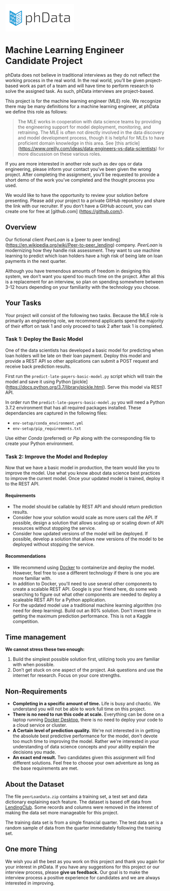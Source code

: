 ![phData Logo](img/phData_color_rgb.jpg "phData Logo")

# Machine Learning Engineer Candidate Project

phData does not believe in traditional interviews as they do not reflect the working process in the real world. In the real world, you’ll be given project-based work as part of a team and will have time to perform research to solve the assigned task. As such, phData interviews are project-based.

This project is for the machine learning engineer (MLE) role. We recognize there may be many definitions for a machine learning engineer, at phData we define this role as follows: 

> The MLE works in cooperation with data science teams by providing the engineering support for model deployment, monitoring, and retraining. The MLE is often not directly involved in the data discovery and model development process, though it is helpful for MLEs to have proficient domain knowledge in this area. See [this article] (https://www.oreilly.com/ideas/data-engineers-vs-data-scientists) for more discussion on these various roles.

If you are more interested in another role such as dev ops or data engineering, please inform your contact you’ve been given the wrong project. After completing the assignment, you’ll be requested to provide a short demo of the work you’ve completed and the thought process you used.

We would like to have the opportunity to review your solution before presenting. Please add your project to a private GitHub repository and share the link with our recruiter.  If you don’t have a GitHub account, you can create one for free at [github.com] (https://github.com/).

## Overview

Our fictional client _PeerLoan_ is a [peer to peer lending] (https://en.wikipedia.org/wiki/Peer-to-peer_lending) company. _PeerLoan_ is modernizing how they handle risk assessment. They want to use machine learning to predict which loan holders have a high risk of being late on loan payments in the next quarter.

Although you have tremendous amounts of freedom in designing this system, we don’t want you spend too much time on the project. After all this is a replacement for an interview, so plan on spending somewhere between 3-12 hours depending on your familiarity with the technology you choose.

## Your Tasks

Your project will consist of the following two tasks. Because the MLE role is primarily an engineering role, we recommend applicants spend the majority of their effort on task 1 and only proceed to task 2 after task 1 is completed. 

### Task 1: Deploy the Basic Model
One of the data scientists has developed a basic model for predicting when loan holders will be late on their loan payment. Deploy this model and provide a REST API so other applications can submit a POST request and receive back prediction results. 

First run the `predict-late-payers-basic-model.py` script which will train the model and save it using Python [pickle] (https://docs.python.org/3.7/library/pickle.html). Serve this model via REST API.

In order run the `predict-late-payers-basic-model.py` you will need a Python 3.7.2 environment that has all required packages installed. These dependancies are captured in the following files:

- `env-setup/conda_environment.yml`
- `env-setup/pip_requirements.txt`

Use either *Conda* (preferred) or *Pip* along with the corresponding file to create your Python environment.

### Task 2: Improve the Model and Redeploy
Now that we have a basic model in production, the team would like you to improve the model. Use what you know about data science best practices to improve the current model. Once your updated model is trained, deploy it to the REST API.

#### Requirements
- The model should be callable by REST API and should return prediction results.
- Consider how your solution would scale as more users call the API. If possible, design a solution that allows scaling up or scaling down of API resources without stopping the service.
- Consider how updated versions of the model will be deployed. If possible, develop a solution that allows new versions of the model to be deployed without stopping the service.

#### Recommendations
- We recommend using [Docker](https://docs.docker.com/get-started/) to containerize and deploy the model. However, feel free to use a different technology if there is one you are more familiar with.
- In addition to Docker, you'll need to use several other components to create a scalable REST API. Google is your friend here, do some web searching to figure out what other components are needed to deploy a scaleable REST API for a Python application.
- For the updated model use a traditional machine learning algorithm (no need for deep learning). Build out an 80% solution. Don't invest time in getting the maximum prediction performance. This is not a Kaggle competition.

## Time management ##
**We cannot stress these two enough:**

  1. Build the simplest possible solution first, utilizing tools you are familiar with when possible. 
  2. Don’t get stuck on one aspect of the project. Ask questions and use the internet for research. Focus on your core strengths.

## Non-Requirements
- **Completing in a specific amount of time.** Life is busy and chaotic. We understand you will not be able to work full time on this project.
- **There is no need to run this code at scale.** Everything can be done on a laptop running [Docker Desktop](https://www.docker.com/products/docker-desktop), there is no need to deploy your code to a cloud service or cluster.
- **A Certain level of prediction quality.** We're not interested in in getting the absolute best predictive performance for the model, don't devote too much time to improving the model. Rather we're interested in your understanding of data science concepts and your ability explain the decisions you made.
- **An exact end result.** Two candidates given this assignment will find different solutions. Feel free to choose your own adventure as long as the base requirements are met.

## About the Dataset ##
The file `peerLoanData.zip` contains a training set, a test set and data dictionary explaining each feature. The dataset is based off data from [LendingClub](https://www.lendingclub.com/). Some records and columns were removed in the interest of making the data set more manageable for this project.

The training data set is from a single financial quarter.
The test data set is a random sample of data from the quarter immediately following the training set.

## One more Thing
We wish you all the best as you work on this project and thank you again for your interest in phData. 
If you have any suggestions for this project or our interview process, please **give us feedback.** Our goal is to make the interview process a positive experience for candidates and we are always interested in improving.



